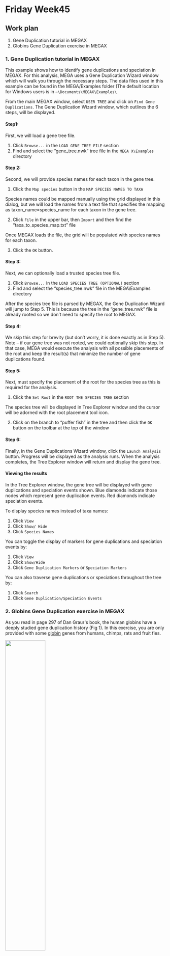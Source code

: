 # Friday Week45

## Work plan

1. Gene Duplication tutorial in MEGAX
2. Globins Gene Duplication exercise in MEGAX

### 1. Gene Duplication tutorial in MEGAX

This example shows how to identify gene duplications and speciation in MEGAX. For this analysis, MEGA uses a Gene Duplication Wizard window which will walk you through the necessary steps. The data files used in this example can be found  in the MEGA/Examples folder (The default location for Windows users is in `~\Documents\MEGAX\Examples\`

From the main MEGAX window, select `USER TREE` and click on `Find Gene Duplications`. The Gene Duplication Wizard window, which outlines the 6 steps, will be displayed.

#### Step1:

First, we will load a gene tree file. 

1. Click `Browse...` in the `LOAD GENE TREE FILE` section
2. Find and select the “gene_tree.nwk” tree file in the `MEGA X\Examples` directory

#### Step 2:

Second, we will provide species names for each taxon in the gene tree. 

1. Click the `Map species` button in the `MAP SPECIES NAMES TO TAXA` 

Species names could be mapped manually using the grid displayed in this dialog, but we will load the names from a text file that specifies the mapping as taxon_name=species_name for each taxon in the gene tree. 

2. Click `File` in the upper bar, then `Import` and then find the “taxa_to_species_map.txt” file

Once MEGAX loads the file, the grid will be populated with species names for each taxon. 

3. Click the `OK` button.

#### Step 3:

Next, we can optionally load a trusted species tree file. 

1. Click `Browse...` in the `LOAD SPECIES TREE (OPTIONAL)` section
2. Find and select the “species_tree.nwk” file in the MEGA\Examples directory 

After the species tree file is parsed by MEGAX, the Gene Duplication Wizard will jump to Step 5. This is because the tree in the “gene_tree.nwk” file is already rooted so we don’t need to specify the root to MEGAX.

#### Step 4: 

We skip this step for brevity (but don’t worry, it is done exactly as in Step 5). Note – if our gene tree was not rooted, we could optionally skip this step. In that case, MEGA would execute the analysis with all possible placements of the root and keep the result(s) that minimize the number of gene duplications found.

#### Step 5:

Next, must specify the placement of the root for the species tree as this is required for the analysis. 

1. Click the `Set Root` in the `ROOT THE SPECIES TREE` section 

The species tree will be displayed in Tree Explorer window and the cursor will be adorned with the root placement tool icon. 

2. Click on the branch to “puffer fish” in the tree and then click the `OK` button on the toolbar at the top of the window

#### Step 6: 

Finally, in the Gene Duplications Wizard window, click the `Launch Analysis` button. Progress will be displayed as the analysis runs. When the analysis completes, the Tree Explorer window will return and display the gene tree.
 
#### Viewing the results

In the Tree Explorer window, the gene tree will be displayed with gene duplications and speciation events shown. Blue diamonds indicate those nodes which represent gene duplication events. Red diamonds indicate speciation events. 

To display species names instead of taxa names:

1. Click `View` 
2. Click `Show/ Hide`
3. Click `Species Names` 

You can toggle the display of markers for gene duplications and speciation events by:

1. Click `View`
2. Click `Show/Hide`
3. Click `Gene Duplication Markers` or `Speciation Markers`

You can also traverse gene duplications or speciations throughout the tree by:

1. Click `Search`
2. Click `Gene Duplication/Speciation Events`

### 2. Globins Gene Duplication exercise in MEGAX

As you read in page 297 of Dan Graur's book, the human globins have a deeply studied gene duplication history (Fig 1). In this exercise, you are only provided with some [globin](globin.fa) genes from humans, chimps, rats and fruit fies. 

<img src="Fig1.png" width="50%">

>**Fig 1.** Dan Graur's Book Figure 7.16

By using all the knowledge you aquired during this course, you will have to:

1. Align the sequences
2. Test which substitution model and other parameters explain the best your data
3. Construct a phylogenetic tree
4. Interpret the phylogenetic tree with what it is explained in Dan Graur's (chapter 7)

NOTE: When you construct the phylogenetic tree, remember you can root the tree for better visualization. 

Then, asnwer those questions:

##### 1. For each internal node discuss if it represents a gene duplication or a speciation event.
##### 2. Do HBA genes in primates and in rats have a common ancestor? Think about an scenario that could lead to this tree
##### 3. Comment the phylogenetic relationship between the HBA in primates.
##### 4. Check your hypothesis of gene duplication and species split in humans from the first question and by comparing with Figure 7.16 in Dan Graur's book and the split times between species (check this [link](http://www.timetree.org)).




